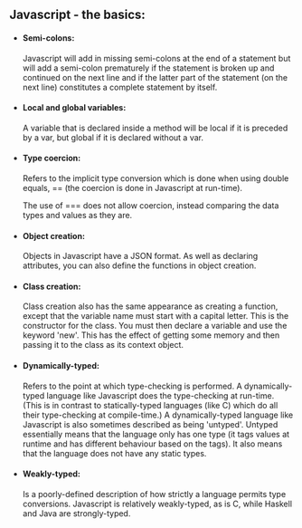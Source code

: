 Javascript - the basics:
--
<ul>
<li><h4>Semi-colons:</h4></li>

Javascript will add in missing semi-colons at the end of a statement but will add a semi-colon prematurely if the statement is broken up and continued on the next line and if the latter part of the statement (on the next line) constitutes a complete statement by itself.

<li><h4>Local and global variables:</h4></li>

A variable that is declared inside a method will be local if it is preceded by a var, but global if it is declared without a var.

<li><h4>Type coercion:</h4></li>

Refers to the implicit type conversion which is done when using double equals, == (the coercion is done in Javascript at run-time).

The use of === does not allow coercion, instead comparing the data types and values as they are.

<li><h4>Object creation:</h4></li>

Objects in Javascript have a JSON format. As well as declaring attributes, you can also define the functions in object creation.

<li><h4>Class creation:</h4></li>

Class creation also has the same appearance as creating a function, except that the variable name must start with a capital letter. This is the constructor for the class.
You must then declare a variable and use the keyword 'new'. This has the effect of getting some memory and then passing it to the class as its context object.

<li><h4>Dynamically-typed:</h4></li>

Refers to the point at which type-checking is performed. A dynamically-typed language like Javascript does the type-checking at run-time. (This is in contrast to statically-typed languages (like C) which do all their type-checking at compile-time.)
A dynamically-typed language like Javascript is also sometimes described as being 'untyped'. Untyped essentially means that the language only has one type (it tags values at runtime and has different behaviour based on the tags). It also means that the language does not have any static types.

<li><h4>Weakly-typed:</h4></li>

Is a poorly-defined description of how strictly a language permits type conversions. Javascript is relatively weakly-typed, as is C, while Haskell and Java are strongly-typed.
